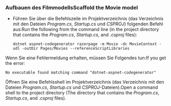 <a name="scaffold"></a>
### <a name="scaffold-the-movie-model"></a><span data-ttu-id="11213-101">Aufbauen des Filmmodells</span><span class="sxs-lookup"><span data-stu-id="11213-101">Scaffold the Movie model</span></span>

* <span data-ttu-id="11213-102">Führen Sie über die Befehlszeile im Projektverzeichnis (das Verzeichnis mit den Dateien *Program.cs*, *Startup.cs* und *CSPROJ*) folgenden Befehl aus:</span><span class="sxs-lookup"><span data-stu-id="11213-102">Run the following from the command line (in the project directory that contains the *Program.cs*, *Startup.cs*, and *.csproj* files):</span></span>

  ```console
  dotnet aspnet-codegenerator razorpage -m Movie -dc MovieContext -udl -outDir Pages/Movies --referenceScriptLibraries
  ```

<span data-ttu-id="11213-103">Wenn Sie eine Fehlermeldung erhalten, müssen Sie Folgendes tun:</span><span class="sxs-lookup"><span data-stu-id="11213-103">If you get the error:</span></span>
  ```
No executable found matching command "dotnet-aspnet-codegenerator"
  ```

<span data-ttu-id="11213-104">Öffnen Sie eine Befehlsshell im Projektverzeichnis (das Verzeichnis mit den Dateien *Program.cs*, *Startup.cs* und *CSPROJ*-Dateien).</span><span class="sxs-lookup"><span data-stu-id="11213-104">Open a command shell to the project directory (The directory that contains the *Program.cs*, *Startup.cs*, and *.csproj* files).</span></span>
